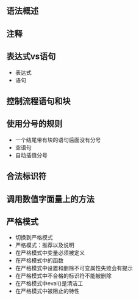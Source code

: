 ## 语法概述

## 注释

## 表达式vs语句

* 表达式
* 语句

## 控制流程语句和块

## 使用分号的规则

* 一个结尾带有块的语句后面没有分号
* 空语句
* 自动插值分号

## 合法标识符

## 调用数值字面量上的方法

## 严格模式

* 切换到严格模式
* 严格模式：推荐以及说明
* 在严格模式中变量必须被定义
* 在严格模式中的函数
* 在严格模式中设置和删除不可变属性失败会有提示
* 在严格模式中不合格的标识符不能被删除
* 在严格模式中eval()是清洁工
* 在严格模式中被阻止的特性
